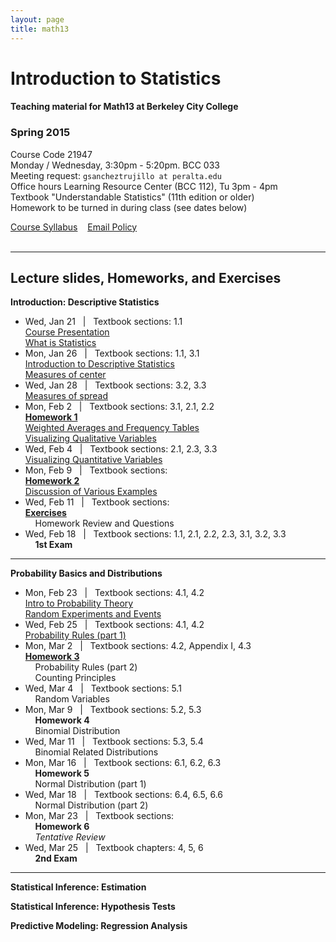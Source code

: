 ```yaml
---
layout: page
title: math13
---
```


# Introduction to Statistics

#### Teaching material for Math13 at Berkeley City College


### Spring 2015

Course Code 21947<br>
Monday / Wednesday, 3:30pm - 5:20pm. BCC 033<br>
Meeting request: ```gsancheztrujillo at peralta.edu```<br>
Office hours Learning Resource Center (BCC 112), Tu 3pm - 4pm<br>
Textbook "Understandable Statistics" (11th edition or older)<br>
Homework to be turned in during class (see dates below)

<a class="graybutton" href="/teaching/math13/math13_spring2015_syllabus.pdf" target="_blank">Course Syllabus</a>
&nbsp;&nbsp;
<a class="graybutton" href="https://docs.google.com/presentation/d/1SFHjJmGds355fVezfxP1u0L6gI141amS4BOx5HDdJdk/pub?start=false&loop=false&delayms=3000" target="_blank">Email Policy</a>
<br>
<br>

<!-- <iframe src="https://www.google.com/calendar/embed?showPrint=0&amp;showTabs=0&amp;showCalendars=0&amp;showTz=0&amp;height=500&amp;wkst=2&amp;bgcolor=%23ffffff&amp;src=8ll51p6hd92t7nm7dpio8j7s1g%40group.calendar.google.com&amp;color=%238C500B&amp;ctz=America%2FLos_Angeles" style=" border-width:0 " width="680" height="400" frameborder="0" scrolling="no"></iframe>
-->

<hr class="margin" />

## Lecture slides, Homeworks, and Exercises

**Introduction: Descriptive Statistics**
<ul class="listing">
	<li class="listing-item">
	  <time datetime="01-21-2015">Wed, Jan 21&nbsp;&nbsp; | &nbsp;&nbsp;Textbook sections: 1.1</time><br><a href="https://docs.google.com/presentation/d/1UmNMjYYOmEVm8BGyjaoz-e9MBQS8yZOHwT0hJPdN0P4/pub?start=false&loop=false&delayms=3000" target="_blank">Course Presentation</a>
	<br>
	<a href="https://docs.google.com/presentation/d/1Kb4kzobkNyBgoy5cxGs7zQ_6fm8tGpZ_sBvw_ygT_48/pub?start=false&loop=false&delayms=3000" target="_blank">What is Statistics</a>
	</li>
	<li class="listing-item">
	  <time datetime="01-26-2015">Mon, Jan 26&nbsp;&nbsp; | &nbsp;&nbsp;Textbook sections: 1.1, 3.1</time><br><a href="https://docs.google.com/presentation/d/14XU_vLIBUh6yWfxhHxJwCl9irGKG3mCIntlZD6pjkVY/pub?start=false&loop=false&delayms=3000" target="_blank">Introduction to Descriptive Statistics</a>
	<br>
	<a href="https://docs.google.com/presentation/d/1QCrikMs63EhU3TALiDXheaMKyAoqEGhz9z6oCxpIi2k/pub?start=false&loop=false&delayms=3000" target="_blank">Measures of center</a>
	</li>
	<li class="listing-item">
	  <time datetime="01-28-2015">Wed, Jan 28&nbsp;&nbsp; | &nbsp;&nbsp;Textbook sections: 3.2, 3.3</time><br><a href="https://docs.google.com/presentation/d/1wZa-ugbyaCHA-4rAVLxPONuMd9gJc3Ithxogt8Lv-zY/pub?start=false&loop=false&delayms=3000" target="_blank">Measures of spread</a>
	</li>
	<li class="listing-item">
	  <time datetime="02-02-2015">Mon, Feb 2&nbsp;&nbsp; | &nbsp;&nbsp;Textbook sections: 3.1, 2.1, 2.2</time><br>
	  <b><a href="/teaching/math13/homework1_math13.pdf" target="_blank">Homework 1</a></b><br>
	  <a href="https://docs.google.com/presentation/d/1trAK25ZQjuP3El1nsWxjooFwYxOmvd0ODiKX-W6EVJc/pub?start=false&loop=false&delayms=3000" target="_blank">Weighted Averages and Frequency Tables</a><br>
	  <a href="https://docs.google.com/presentation/d/1Rc0FwkYaWzLL4nzXuplnsArxBDs5TK6qktJ4C3eRxKc/pub?start=false&loop=false&delayms=3000" target="_blank">Visualizing Qualitative Variables</a>
	</li>
	<li class="listing-item">
	  <time datetime="02-04-2015">Wed, Feb 4&nbsp;&nbsp; | &nbsp;&nbsp;Textbook sections: 2.1, 2.3, 3.3</time><br>
	  <a href="https://docs.google.com/presentation/d/1sML3V9Ikd6k09Cyl8-gm0DkIK1Zhzpk5rVLND8tAM-o/pub?start=false&loop=false&delayms=3000" target="_blank">Visualizing Quantitative Variables</a>
	</li>
	<li class="listing-item">
	  <time datetime="02-09-2015">Mon, Feb 9&nbsp;&nbsp; | &nbsp;&nbsp;Textbook sections: </time><br>
	  <b><a href="/teaching/math13/homework2_math13.pdf" target="_blank">Homework 2</a></b><br>
	  <a href="https://docs.google.com/presentation/d/1ncfKq9Q8HcxuxJ2SiSc78-gf2jvGu6YDmoaKh8EEWCQ/pub?start=false&loop=false&delayms=3000" target="_blank">Discussion of Various Examples</a>
	</li>
	<li class="listing-item">
	  <time datetime="02-11-2015">Wed, Feb 11&nbsp;&nbsp; | &nbsp;&nbsp;Textbook sections: </time><br>
	  <a href="https://docs.google.com/document/d/1aI0kHQvdlCix1TDn06sN7i0iwrhLe1U3cE9UDnMCizU/pub" target="_blank"><b>Exercises</b></a><br>
	  &nbsp;&nbsp;&nbsp;&nbsp;Homework Review and Questions
	</li>
	<li class="listing-item">
	  <time datetime="02-18-2015">Wed, Feb 18&nbsp;&nbsp; | &nbsp;&nbsp;Textbook sections: 1.1, 2.1, 2.2, 2.3, 3.1, 3.2, 3.3</time><br>
	  &nbsp;&nbsp;&nbsp;&nbsp;<b>1st Exam</b>
	</li>
</ul>

<hr/>

**Probability Basics and Distributions**
<ul class="listing">
	<li class="listing-item">
	  <time datetime="02-23-2015">Mon, Feb 23&nbsp;&nbsp; | &nbsp;&nbsp;Textbook sections: 4.1, 4.2</time><br>
	  <a href="https://docs.google.com/presentation/d/1lpAOPYFbz4odsLVb1QgDNjp6qej4AFv4wLYLqLMNHB4/pub?start=false&loop=false&delayms=3000" target="_blank">Intro to Probability Theory</a><br>
	  <a href="https://docs.google.com/presentation/d/1cx94AKho0z15uwC_moocel2dOIp6NdjDyvMHCMVORIw/pub?start=false&loop=false&delayms=3000" target="_blank">Random Experiments and Events</a>
	</li>
	<li class="listing-item">
	  <time datetime="02-25-2015">Wed, Feb 25&nbsp;&nbsp; | &nbsp;&nbsp;Textbook sections: 4.1, 4.2</time><br>
	  <a href="https://docs.google.com/presentation/d/1cJCPgszna-QLD6o2ab6c9SUkFFEt0bJljy5xVIkPfA0/pub?start=false&loop=false&delayms=3000" target="_blank">Probability Rules (part 1)</a><br>
	</li>
	<li class="listing-item">
	  <time datetime="03-02-2015">Mon, Mar 2&nbsp;&nbsp; | &nbsp;&nbsp;Textbook sections: 4.2, Appendix I, 4.3</time><br>
	  <b><a href="/teaching/math13/homework3_math13.pdf" target="_blank">Homework 3</a></b><br>
	  &nbsp;&nbsp;&nbsp;&nbsp;Probability Rules (part 2)<br>
	  &nbsp;&nbsp;&nbsp;&nbsp;Counting Principles
	</li>
	<li class="listing-item">
	  <time datetime="03-04-2015">Wed, Mar 4&nbsp;&nbsp; | &nbsp;&nbsp;Textbook sections: 5.1</time><br>
	  &nbsp;&nbsp;&nbsp;&nbsp;Random Variables
	</li>
	<li class="listing-item">
	  <time datetime="03-09-2015">Mon, Mar 9&nbsp;&nbsp; | &nbsp;&nbsp;Textbook sections: 5.2, 5.3</time><br>
	 &nbsp;&nbsp;&nbsp;&nbsp;<b>Homework 4</b><br>
	 &nbsp;&nbsp;&nbsp;&nbsp;Binomial Distribution
	</li>
	<li class="listing-item">
	  <time datetime="03-11-2015">Wed, Mar 11&nbsp;&nbsp; | &nbsp;&nbsp;Textbook sections: 5.3, 5.4</time><br>
	  &nbsp;&nbsp;&nbsp;&nbsp;Binomial Related Distributions
	</li>
	<li class="listing-item">
	  <time datetime="03-16-2015">Mon, Mar 16&nbsp;&nbsp; | &nbsp;&nbsp;Textbook sections: 6.1, 6.2, 6.3</time><br>
	  &nbsp;&nbsp;&nbsp;&nbsp;<b>Homework 5</b><br>
	  &nbsp;&nbsp;&nbsp;&nbsp;Normal Distribution (part 1)
	</li>
	<li class="listing-item">
	  <time datetime="03-18-2015">Wed, Mar 18&nbsp;&nbsp; | &nbsp;&nbsp;Textbook sections: 6.4, 6.5, 6.6</time><br>
	  &nbsp;&nbsp;&nbsp;&nbsp;Normal Distribution (part 2)
	</li>
	<li class="listing-item">
	  <time datetime="03-23-2015">Mon, Mar 23&nbsp;&nbsp; | &nbsp;&nbsp;Textbook sections: </time><br>
	  &nbsp;&nbsp;&nbsp;&nbsp;<b>Homework 6</b><br>
	  &nbsp;&nbsp;&nbsp;&nbsp;<em>Tentative Review</em>
	</li>
	<li class="listing-item">
	  <time datetime="03-25-2015">Wed, Mar 25&nbsp;&nbsp; | &nbsp;&nbsp;Textbook chapters: 4, 5, 6</time><br>
	  &nbsp;&nbsp;&nbsp;&nbsp;<b>2nd Exam</b>
	</li>
</ul>

<hr/>

**Statistical Inference: Estimation**

**Statistical Inference: Hypothesis Tests**

**Predictive Modeling: Regression Analysis**



